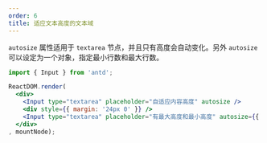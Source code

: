 ```yaml
---
order: 6
title: 适应文本高度的文本域
---
```


`autosize` 属性适用于 `textarea` 节点，并且只有高度会自动变化。另外 `autosize` 可以设定为一个对象，指定最小行数和最大行数。

````jsx
import { Input } from 'antd';

ReactDOM.render(
  <div>
    <Input type="textarea" placeholder="自适应内容高度" autosize />
    <div style={{ margin: '24px 0' }} />
    <Input type="textarea" placeholder="有最大高度和最小高度" autosize={{ minRows: 2, maxRows: 6 }} />
  </div>
, mountNode);
````
